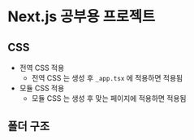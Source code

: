 # Next.js 공부용 프로젝트

## CSS

- 전역 CSS 적용
  - 전역 CSS 는 생성 후 `_app.tsx` 에 적용하면 적용됨
- 모듈 CSS 적용
  - 모듈 CSS 는 생성 후 맞는 페이지에 적용하면 적용됨

## 폴더 구조

